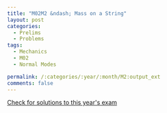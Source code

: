 ```yaml
---
title: "M02M2 &ndash; Mass on a String"
layout: post
categories:
  - Prelims
  - Problems
tags:
  - Mechanics
  - M02
  - Normal Modes

permalink: /:categories/:year/:month/M2:output_ext
comments: false
---
```

<object data="2002M2M.pdf" type="application/pdf" width="100%" height="500"></object>
<div class="message"><a href='https://princetonprelim.com/prelim/9/'>Check for solutions to this year's exam</a></div>